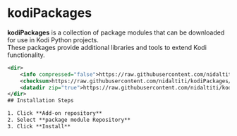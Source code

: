 
# kodiPackages

**kodiPackages** is a collection of package modules that can be downloaded for use in Kodi Python projects.  
These packages provide additional libraries and tools to extend Kodi functionality.
```xml
<dir>
    <info compressed="false">https://raw.githubusercontent.com/nidaltiti/kodiPackages/master/addons.xml</info>
    <checksum>https://raw.githubusercontent.com/nidaltiti/kodiPackages/master/addons.xml.md5</checksum>
    <datadir zip="true">https://raw.githubusercontent.com/nidaltiti/kodiPackages/master/addons/zips</datadir>  
</dir>
## Installation Steps

1. Click **Add-on repository**  
2. Select **package module Repository**  
3. Click **Install**
